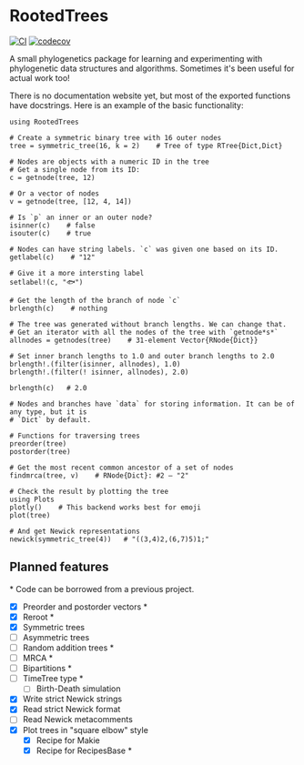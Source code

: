 # RootedTrees

[![CI](https://github.com/eascarrunz/RootedTrees/actions/workflows/CI.yml/badge.svg)](https://github.com/eascarrunz/RootedTrees/actions/workflows/CI.yml)
[![codecov](https://codecov.io/gh/eascarrunz/RootedTrees/branch/master/graph/badge.svg?token=YzxqojSzCf)](https://codecov.io/gh/eascarrunz/RootedTrees)

A small phylogenetics package for learning and experimenting with phylogenetic data 
structures and algorithms. Sometimes it's been useful for actual work too!

There is no documentation website yet, but most of the exported functions have docstrings. Here is an example of the basic functionality:

```
using RootedTrees

# Create a symmetric binary tree with 16 outer nodes
tree = symmetric_tree(16, k = 2)    # Tree of type RTree{Dict,Dict}

# Nodes are objects with a numeric ID in the tree
# Get a single node from its ID:
c = getnode(tree, 12)

# Or a vector of nodes
v = getnode(tree, [12, 4, 14])

# Is `p` an inner or an outer node?
isinner(c)    # false
isouter(c)    # true

# Nodes can have string labels. `c` was given one based on its ID.
getlabel(c)    # "12"

# Give it a more intersting label
setlabel!(c, "🐟")

# Get the length of the branch of node `c`
brlength(c)    # nothing

# The tree was generated without branch lengths. We can change that.
# Get an iterator with all the nodes of the tree with `getnode*s*`
allnodes = getnodes(tree)    # 31-element Vector{RNode{Dict}}

# Set inner branch lengths to 1.0 and outer branch lengths to 2.0
brlength!.(filter(isinner, allnodes), 1.0)
brlength!.(filter(! isinner, allnodes), 2.0)

brlength(c)   # 2.0

# Nodes and branches have `data` for storing information. It can be of any type, but it is
# `Dict` by default.

# Functions for traversing trees
preorder(tree)
postorder(tree)

# Get the most recent common ancestor of a set of nodes
findmrca(tree, v)    # RNode{Dict}: #2 — "2"

# Check the result by plotting the tree
using Plots
plotly()    # This backend works best for emoji
plot(tree)

# And get Newick representations
newick(symmetric_tree(4))   # "((3,4)2,(6,7)5)1;"
```

## Planned features

\* Code can be borrowed from a previous project.

- [x] Preorder and postorder vectors *
- [x] Reroot *
- [x] Symmetric trees
- [ ] Asymmetric trees
- [ ] Random addition trees *
- [ ] MRCA *
- [ ] Bipartitions *
- [ ] TimeTree type *
    - [ ] Birth-Death simulation
- [x] Write strict Newick strings
- [x] Read strict Newick format
- [ ] Read Newick metacomments
- [x] Plot trees in "square elbow" style
    - [x] Recipe for Makie
    - [x] Recipe for RecipesBase *

